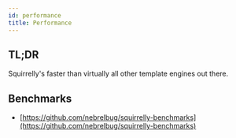 ```yaml
---
id: performance
title: Performance
---
```


## TL;DR

Squirrelly's faster than virtually all other template engines out there.

## Benchmarks

- [https://github.com/nebrelbug/squirrelly-benchmarks](https://github.com/nebrelbug/squirrelly-benchmarks)

